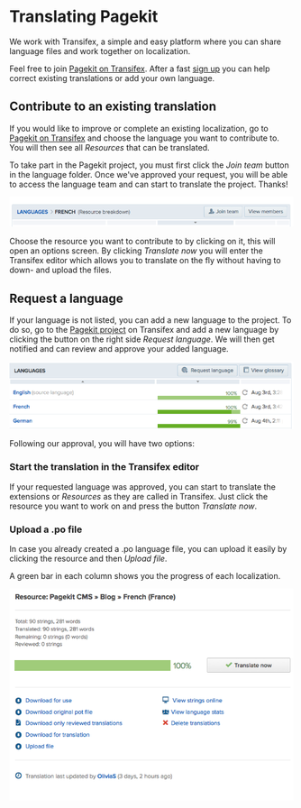 # Translating Pagekit
<p class="uk-article-lead">We work with Transifex, a simple and easy platform where you can share language files and work together on localization.</p>

Feel free to join [Pagekit on Transifex](http://www.transifex.com/organization/pagekit). After a fast [sign up](http://www.transifex.com/signup/) you can help correct existing translations or add your own language.

## Contribute to an existing translation
If you would like to improve or complete an existing localization, go to [Pagekit on Transifex](http://www.transifex.com/organization/pagekit/) and choose the language you want to contribute to. You will then see all _Resources_ that can be translated.

To take part in the Pagekit project, you must first click the _Join team_ button in the language folder. Once we've approved your request, you will be able to access the language team and can start to translate the project. Thanks!

![Join team](assets/guide-translation-join.png)

Choose the resource you want to contribute to by clicking on it, this will open an options screen. By clicking _Translate now_ you will enter the Transifex editor which allows you to translate on the fly without having to down- and upload the files.

## Request a language
If your language is not listed, you can add a new language to the project. To do so, go to the [Pagekit project](http://www.transifex.com/organization/pagekit/) on Transifex and add a new language by clicking the button on the right side _Request language_. We will then get notified and can review and approve your added language.

![Request a language](assets/guide-translation-request.png)

Following our approval, you will have two options:

### Start the translation in the Transifex editor
If your requested language was approved, you can start to translate the extensions or _Resources_ as they are called in Transifex. Just click the resource you want to work on and press the button _Translate now_.

### Upload a .po file
In case you already created a .po language file, you can upload it easily by clicking the resource and then _Upload file_.

A green bar in each column shows you the progress of each localization.

![Options](assets/guide-translation-options.png)
